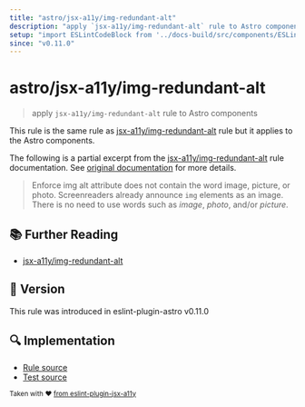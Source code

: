 ```yaml
---
title: "astro/jsx-a11y/img-redundant-alt"
description: "apply `jsx-a11y/img-redundant-alt` rule to Astro components"
setup: "import ESLintCodeBlock from '../docs-build/src/components/ESLintCodeBlockWrap.astro'"
since: "v0.11.0"
---
```


# astro/jsx-a11y/img-redundant-alt

> apply `jsx-a11y/img-redundant-alt` rule to Astro components

This rule is the same rule as [jsx-a11y/img-redundant-alt] rule but it applies to the Astro components.

[jsx-a11y/img-redundant-alt]: https://github.com/jsx-eslint/eslint-plugin-jsx-a11y/tree/HEAD/docs/rules/img-redundant-alt.md

The following is a partial excerpt from the [jsx-a11y/img-redundant-alt] rule documentation. See [original documentation][jsx-a11y/img-redundant-alt] for more details.

> Enforce img alt attribute does not contain the word image, picture, or photo. Screenreaders already announce `img` elements as an image. There is no need to use words such as *image*, *photo*, and/or *picture*.

## :books: Further Reading

- [jsx-a11y/img-redundant-alt]

## :rocket: Version

This rule was introduced in eslint-plugin-astro v0.11.0

## :mag: Implementation

- [Rule source](https://github.com/ota-meshi/eslint-plugin-astro/blob/main/src/rules/jsx-a11y/img-redundant-alt.ts)
- [Test source](https://github.com/ota-meshi/eslint-plugin-astro/blob/main/tests/src/rules/jsx-a11y/img-redundant-alt.ts)

<sup>Taken with ❤️ [from eslint-plugin-jsx-a11y](https://github.com/jsx-eslint/eslint-plugin-jsx-a11y/tree/HEAD/docs/rules/img-redundant-alt.md)</sup>
